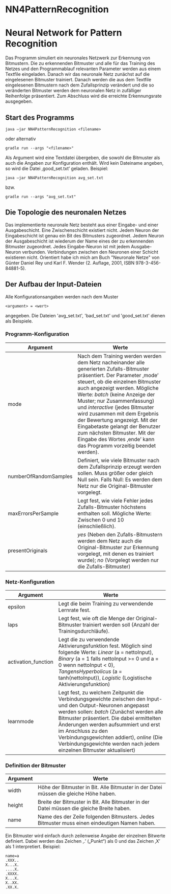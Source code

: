 # NN4PatternRecognition
# Neural Network for Pattern Recognition

Das Programm simuliert ein neuronales Netzwerk zur Erkennung von Bitmustern. Die zu erkennenden Bitmuster und alle für das Training des Netzes und den Programmablauf relevanten Parameter werden aus einem Textfile eingeladen. Danach wir das neuronale Netz zunächst auf die eingelesenen Bitmuster trainiert. Danach werden die aus dem Textfile eingelesenen Bitmustern nach dem Zufallsprinzip verändert und die so veränderten Bitmuster werden dem neuronalen Netz in zufälliger Reihenfolge präsentiert. Zum Abschluss wird die erreichte Erkennungsrate ausgegeben.

## Start des Programms
````
java –jar NN4PatternRecognition <filename>
````
oder alternativ
````
gradle run --args "<filename>"
````
Als Argument wird eine Textdatei übergeben, die sowohl die Bitmuster als auch die Angaben zur Konfiguration 
enthält. Wird kein Dateiname angeben, so wird die Datei ‚good_set.txt’ geladen. Beispiel: 
````
java –jar NN4PatternRecognition avg_set.txt
````
bzw.
````
gradle run --args "avg_set.txt"
````

## Die Topologie des neuronalen Netzes
Das implementierte neuronale Netz besteht aus einer Eingabe- und einer Ausgabeschicht. Eine Zwischenschicht existiert nicht. Jedem Neuron der Eingabeschicht ist genau ein Bit des Bitmusters zugeordnet. Jedem Neuron der Ausgabeschicht ist wiederum der Name eines der zu erkennenden Bitmuster zugeordnet. Jedes Eingabe-Neuron ist mit jedem Ausgabe-Neuron verbunden. Verbindungen zwischen den Neuronen einer Schicht existieren nicht. Orientiert habe ich mich am Buch "Neuronale Netze" von Günter Daniel Rey und Karl F. Wender (2. Auflage, 2001, ISBN 978-3-456-84881-5).

## Der Aufbau der Input-Dateien

Alle Konfigurationsangaben werden nach dem Muster
````
<argument> = <wert>
````
angegeben. Die Dateien 'avg_set.txt', 'bad_set.txt' und 'good_set.txt' dienen als Beispiele.

### Programm-Konfiguration
| Argument | Werte |
| --- | --- |
| mode | Nach dem Training werden werden dem Netz nacheinander alle generierten Zufalls-Bitmuster präsentiert. Der Parameter ‚mode’ steuert, ob die einzelnen Bitmuster auch angezeigt werden. Mögliche Werte: *batch* (keine Anzeige der Muster; nur Zusammenfassung) und *interactive* (jedes Bitmuster wird zusammen mit dem Ergebnis der Bewertung angezeigt. Mit der Eingabetaste gelangt der Benutzer zum nächsten Bitmuster. Mit der Eingabe des Wortes ‚ende’ kann das Programm vorzeitig beendet werden). |
| numberOfRandomSamples | Definiert, wie viele Bitmuster nach dem Zufallsprinzip erzeugt werden sollen. Muss größer oder gleich Null sein. Falls Null: Es werden dem Netz nur die Original-Bitmuster vorgelegt. |
| maxErrorsPerSample | Legt fest, wie viele Fehler jedes Zufalls-Bitmuster höchstens enthalten soll. Mögliche Werte: Zwischen 0 und 10 (einschließlich). |
| presentOriginals | *yes* (Neben den Zufalls-Bitmustern werden dem Netz auch die Original-Bitmuster zur Erkennung vorgelegt, mit denen es trainiert wurde); *no* (Vorgelegt werden nur die Zufalls-Bitmuster) |

### Netz-Konfiguration
| Argument | Werte |
| --- | --- |
| epsilon | Legt die beim Training zu verwendende Lernrate fest. |
| laps | Legt fest, wie oft die Menge der Original-Bitmuster trainiert werden soll (Anzahl der Trainingsdurchläufe). |
| activation_function | Legt die zu verwendende Aktivierungsfunktion fest. Möglich sind folgende Werte: *Linear* (a = nettoInput), *Binary* (a = 1 falls nettoInput >= 0 und a = 0 wenn nettoInput < 0), *TangensHyperbolicus* (a = tanh(nettoInput)), *Logistic* (Logistische Aktivierungsfunktion) |
| learnmode | Legt fest, zu welchem Zeitpunkt die Verbindungsgewichte zwischen den Input- und den Output-Neuronen angepasst werden sollen: *batch* (Zunächst werden alle Bitmuster präsentiert. Die dabei ermittelten Änderungen werden aufsummiert und erst im Anschluss zu den Verbindungsgewichten addiert), *online* (Die Verbindungsgewichte werden nach jedem einzelnen Bitmuster aktualisiert) |

### Definition der Bitmuster
| Argument | Werte |
| --- | --- |
| width | Höhe der Bitmuster in Bit. Alle Bitmuster in der Datei müssen die gleiche Höhe haben. |
| height | Breite der Bitmuster in Bit. Alle Bitmuster in der Datei müssen die gleiche Breite haben. |
| name | Name des der Zeile folgenden Bitmusters. Jedes Bitmuster muss einen eindeutigen Namen haben. |

Ein Bitmuster wird einfach durch zeilenweise Angabe der einzelnen Bitwerte definiert. Dabei werden das Zeichen ‚.’ („Punkt“) als 0 und das Zeichen ‚X’ als 1 interpretiert.
Beispiel:
````
name=a
.XXX..
X...X.
....X.
.XXXX.
X...X.
X..XX.
.XX.X.
````
